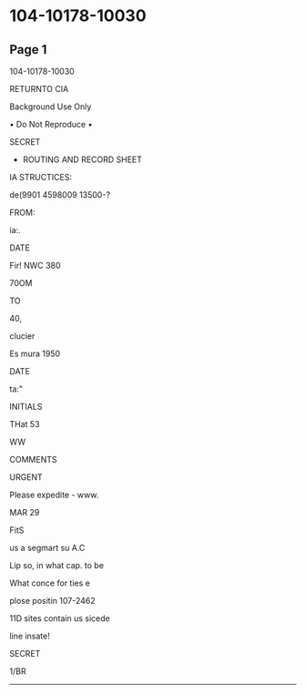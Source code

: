 # 104-10178-10030

## Page 1

104-10178-10030

RETURNTO CIA

Background Use Only

• Do Not Reproduce •

SECRET

- ROUTING AND RECORD SHEET

IA STRUCTICES:

de(9901 4598009 13500-?

FROM:

ia:.

DATE

Fir! NWC 380

70OM

TO

40,

clucier

Es mura 1950

DATE

ta:"

INITIALS

THat 53

WW

COMMENTS

URGENT

Please expedite - www.

MAR 29

FitS

us a segmart su A.C

Lip so, in what cap. to be

What conce for ties e

plose positin 107-2462

11D sites contain us sicede

line insate!

SECRET

1/BR

---

